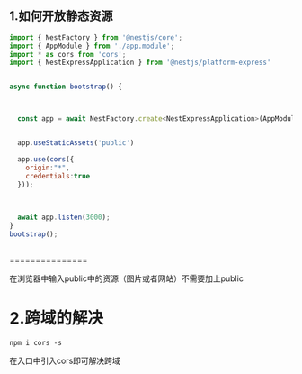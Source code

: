 ## 1.如何开放静态资源

```js
import { NestFactory } from '@nestjs/core';
import { AppModule } from './app.module';
import * as cors from 'cors';
import { NestExpressApplication } from '@nestjs/platform-express'


async function bootstrap() {



  const app = await NestFactory.create<NestExpressApplication>(AppModule);


  app.useStaticAssets('public')

  app.use(cors({
    origin:"*",
    credentials:true
  }));

  
  
  await app.listen(3000);
}
bootstrap();
 
```

===============

在浏览器中输入public中的资源（图片或者网站）不需要加上public

# 2.跨域的解决

```
npm i cors -s
```

在入口中引入cors即可解决跨域